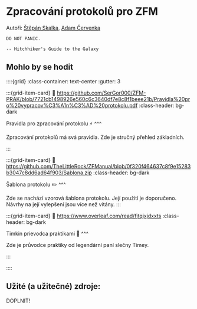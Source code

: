 # Zpracování protokolů pro ZFM

Autoři: [Štěpán Skalka](https://google.com), [Adam Červenka](https://yahoo.com)

```{epigraph}
DO NOT PANIC.

-- Hitchhiker's Guide to the Galaxy
```

## Mohlo by se hodit

::::{grid}
:class-container: text-center
:gutter: 3


:::{grid-item-card}
:link: https://github.com/SerGor000/ZFM-PRAK/blob/7721cb1498926e560c6c3640df7e8c8f1beee21b/Pravidla%20pro%20vypracov%C3%A1n%C3%AD%20protokolu.pdf
:class-header: bg-dark

Pravidla pro zpracování protokolu ⚡
^^^

Zpracování protokolů má svá pravidla. Zde je stručný přehled základních.

:::

:::{grid-item-card}
:link: https://github.com/TheLittleRock/ZFManual/blob/0f320f464637c8f9e15283b3047c8dd6ad64f903/Sablona.zip
:class-header: bg-dark

Šablona protokolu ✏️
^^^

Zde se nachází vzorová šablona protokolu. Její použití je doporučeno. Návrhy na její vylepšení jsou více než vítány.
:::

:::{grid-item-card}
:link: https://www.overleaf.com/read/fjtqjxjdxxts
:class-header: bg-dark

Timkin prievodca praktikami 🚀
^^^

Zde je průvodce praktiky od legendární paní slečny Timey.

:::

::::



## Užité (a užitečné) zdroje:



DOPLNIT!
